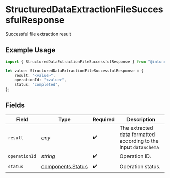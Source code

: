 # StructuredDataExtractionFileSuccessfulResponse

Successful file extraction result

## Example Usage

```typescript
import { StructuredDataExtractionFileSuccessfulResponse } from "@intuned/client/models/components";

let value: StructuredDataExtractionFileSuccessfulResponse = {
    result: "<value>",
    operationId: "<value>",
    status: "completed",
};
```

## Fields

| Field                                                            | Type                                                             | Required                                                         | Description                                                      |
| ---------------------------------------------------------------- | ---------------------------------------------------------------- | ---------------------------------------------------------------- | ---------------------------------------------------------------- |
| `result`                                                         | *any*                                                            | :heavy_check_mark:                                               | The extracted data formatted according to the input `dataSchema` |
| `operationId`                                                    | *string*                                                         | :heavy_check_mark:                                               | Operation ID.                                                    |
| `status`                                                         | [components.Status](../../models/components/status.md)           | :heavy_check_mark:                                               | Operation status.                                                |